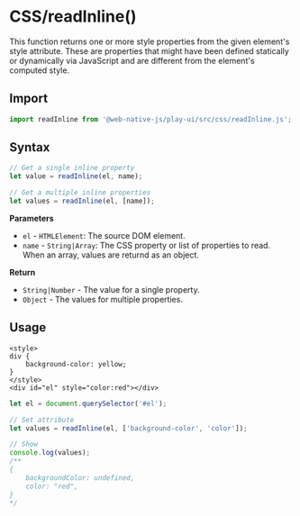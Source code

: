 # CSS/readInline\(\)

This function returns one or more style properties from the given element's style attribute. These are properties that might have been defined statically or dynamically via JavaScript and are different from the element's computed style.

## Import

```javascript
import readInline from '@web-native-js/play-ui/src/css/readInline.js';
```

## Syntax

```javascript
// Get a single inline property
let value = readInline(el, name);

// Get a multiple inline properties
let values = readInline(el, [name]);
```

**Parameters**
+ `el` - `HTMLElement`: The source DOM element.
+ `name` - `String|Array`: The CSS property or list of properties to read. When an array, values are returnd as an object.

**Return**
+ `String|Number` - The value for a single property.
+ `Object` - The values for multiple properties.

## Usage

```markup
<style>
div {
    background-color: yellow;
}
</style>
<div id="el" style="color:red"></div>
```

```javascript
let el = document.querySelector('#el');

// Set attribute
let values = readInline(el, ['background-color', 'color']);

// Show
console.log(values);
/**
{
    backgroundColor: undefined,
    color: "red",
}
*/
```

